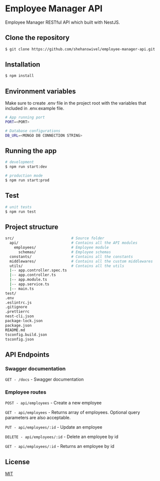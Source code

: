 # Employee Manager API

Employee Manager RESTful API which built with NestJS. 

## Clone the repository

```bash
$ git clone https://github.com/shehanswivel/employee-manager-api.git
```

## Installation

```bash
$ npm install
```

## Environment variables

Make sure to create .env file in the project root with the variables that included in .env.example file.

```bash
# App running port
PORT=<PORT>

# Database configurations
DB_URL=<MONGO DB CONNECTION STRING>
```

## Running the app

```bash
# development
$ npm run start:dev

# production mode
$ npm run start:prod
```

## Test

```bash
# unit tests
$ npm run test
```

## Project structure

```bash
src/                          # Source folder
  api/                        # Contains all the API modules
    employees/                # Employee module
      schemas/                # Employee schemas
  constants/                  # Contains all the constants
  middlewares/                # Contains all the custom middlewares
  utils/                      # Contains all the utils
  |-- app.controller.spec.ts
  |-- app.controller.ts
  |-- app.module.ts
  |-- app.service.ts
  |-- main.ts
test/
.env
.eslintrc.js
.gitignore
.prettierrc
nest-cli.json
package-lock.json
package.json
README.md
tsconfig.build.json
tsconfig.json
```

## API Endpoints

### Swagger documentation

`GET - /docs` - Swagger documentation

### Employee routes

`POST - api/employees` - Create a new employee

`GET - api/employees` - Returns array of employees. Optional query parameters are also acceptable.

`PUT - api/employees/:id` - Update an employee

`DELETE - api/employees/:id` - Delete an employee by id

`GET - api/employees/:id` - Returns an employee by id

## License

[MIT](LICENSE)
